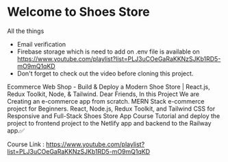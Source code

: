 # Welcome to Shoes Store
All the things
- Email verification
- Firebase storage
which is need to add on .env file is available on https://www.youtube.com/playlist?list=PLJ3uCOeGaRaKKNzSJKb1RD5-mO9mQ1qKD 
- Don't forget to check out the video before cloning this project.

Ecommerce Web Shop - Build & Deploy a Modern Shoe Store | React.js, Redux Toolkit, Node, & Tailwind.
Dear Friends, In this Project We are Creating an e-commerce app from scratch. MERN Stack e-commerce project for Beginners. React, Node.js, Redux Toolkit, and Tailwind CSS for Responsive and  Full-Stack Shoes Store App Course Tutorial and deploy the project to frontend project to the Netlify app and backend to the Railway app.✅

Course Link : https://www.youtube.com/playlist?list=PLJ3uCOeGaRaKKNzSJKb1RD5-mO9mQ1qKD
